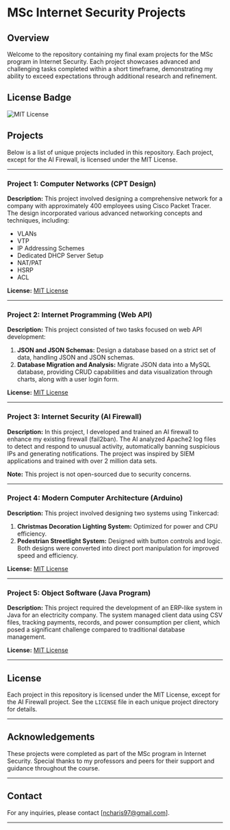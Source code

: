 # MSc Internet Security Projects

## Overview
Welcome to the repository containing my final exam projects for the MSc program in Internet Security. Each project showcases advanced and challenging tasks completed within a short timeframe, demonstrating my ability to exceed expectations through additional research and refinement.

## License Badge
![MIT License](https://img.shields.io/badge/license-MIT-blue.svg)

## Projects
Below is a list of unique projects included in this repository. Each project, except for the AI Firewall, is licensed under the MIT License.

---

### Project 1: Computer Networks (CPT Design)
**Description:**
This project involved designing a comprehensive network for a company with approximately 400 employees using Cisco Packet Tracer. The design incorporated various advanced networking concepts and techniques, including:
- VLANs
- VTP
- IP Addressing Schemes
- Dedicated DHCP Server Setup
- NAT/PAT
- HSRP
- ACL

**License:** [MIT License](Computer%20Networks%20(CPT%20Design)/LICENSE)

---

### Project 2: Internet Programming (Web API)
**Description:**
This project consisted of two tasks focused on web API development:
1. **JSON and JSON Schemas:** Design a database based on a strict set of data, handling JSON and JSON schemas.
2. **Database Migration and Analysis:** Migrate JSON data into a MySQL database, providing CRUD capabilities and data visualization through charts, along with a user login form.

**License:** [MIT License](Internet%20Programming%20(Web%20API)/LICENSE)

---

### Project 3: Internet Security (AI Firewall)
**Description:**
In this project, I developed and trained an AI firewall to enhance my existing firewall (fail2ban). The AI analyzed Apache2 log files to detect and respond to unusual activity, automatically banning suspicious IPs and generating notifications. The project was inspired by SIEM applications and trained with over 2 million data sets.

**Note:** This project is not open-sourced due to security concerns.

---

### Project 4: Modern Computer Architecture (Arduino)
**Description:**
This project involved designing two systems using Tinkercad:
1. **Christmas Decoration Lighting System:** Optimized for power and CPU efficiency.
2. **Pedestrian Streetlight System:** Designed with button controls and logic. Both designs were converted into direct port manipulation for improved speed and efficiency.

**License:** [MIT License](Modern%20Computer%20Architecture%20(Arduino)/LICENSE)

---

### Project 5: Object Software (Java Program)
**Description:**
This project required the development of an ERP-like system in Java for an electricity company. The system managed client data using CSV files, tracking payments, records, and power consumption per client, which posed a significant challenge compared to traditional database management.

**License:** [MIT License](Object%20Software%20(Java%20Program)/LICENSE)

---

## License
Each project in this repository is licensed under the MIT License, except for the AI Firewall project. See the `LICENSE` file in each unique project directory for details.

---

## Acknowledgements
These projects were completed as part of the MSc program in Internet Security. Special thanks to my professors and peers for their support and guidance throughout the course.

---

## Contact
For any inquiries, please contact [ncharis97@gmail.com].

---
